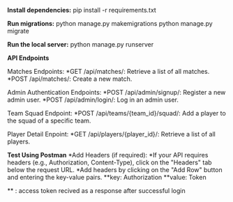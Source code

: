 **Install dependencies:**
pip install -r requirements.txt

**Run migrations:**
python manage.py makemigrations
python manage.py migrate

**Run the local server:**
python manage.py runserver

**API Endpoints**

Matches Endpoints:
*GET /api/matches/: Retrieve a list of all matches.
*POST /api/matches/: Create a new match.

Admin Authentication Endpoints:
*POST /api/admin/signup/: Register a new admin user.
*POST /api/admin/login/: Log in an admin user.

Team Squad Endpoint:
*POST /api/teams/{team_id}/squad/: Add a player to the squad of a specific team.

Player Detail Enpoint:
*GET /api/players/{player_id}/: Retrieve a list of all players.

**Test Using Postman**
*Add Headers (if required):
*If your API requires headers (e.g., Authorization, Content-Type), click on the "Headers" tab below the request URL.
*Add headers by clicking on the "Add Row" button and entering the key-value pairs.
**key: Authorization
**value: Token <token>

**<token> : access token recived as a response after successful login



